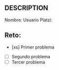 ## DESCRIPTION

Nombre:
Usuario Platzi:

## Reto:

- [xs] Primer problema
- [ ] Segundo problema
- [ ] Tercer problema
